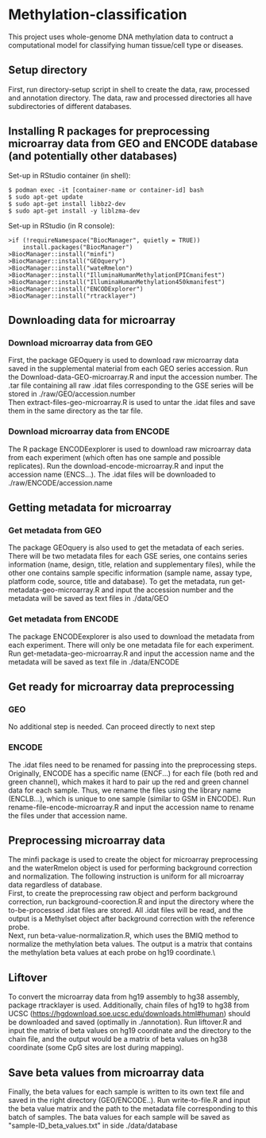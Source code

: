 # Methylation-classification
This project uses whole-genome DNA methylation data to contruct a computational model for classifying human tissue/cell type or diseases.

## Setup directory
First, run directory-setup script in shell to create the data, raw, processed and annotation directory. The data, raw and processed directories all have subdirectories of different databases.
## Installing R packages for preprocessing microarray data from GEO and ENCODE database (and potentially other databases)
Set-up in RStudio container (in shell): 
```
$ podman exec -it [container-name or container-id] bash 
$ sudo apt-get update 
$ sudo apt-get install libbz2-dev 
$ sudo apt-get install -y liblzma-dev 
```
Set-up in RStudio (in R console):
```
>if (!requireNamespace("BiocManager", quietly = TRUE))
    install.packages("BiocManager") 
>BiocManager::install("minfi") 
>BiocManager::install("GEOquery") 
>BiocManager::install("wateRmelon") 
>BiocManager::install("IlluminaHumanMethylationEPICmanifest") 
>BiocManager::install("IlluminaHumanMethylation450kmanifest") 
>BiocManager::install("ENCODExplorer")
>BiocManager::install("rtracklayer")
```
## Downloading data for microarray
### Download microarray data from GEO 
First, the package GEOquery is used to download raw microarray data saved in the supplemental material from each GEO series accession. Run the Download-data-GEO-microarray.R and input the accession number. The .tar file containing all raw .idat files corresponding to the GSE series will be stored in ./raw/GEO/accession.number \
Then extract-files-geo-microarray.R is used to untar the .idat files and save them in the same directory as the tar file. 
### Download microarray data from ENCODE
The R package ENCODEexplorer is used to download raw microarray data from each experiment (which often has one sample and possible replicates). Run the download-encode-microarray.R and input the accession name (ENCS...). The .idat files will be downloaded to ./raw/ENCODE/accession.name
## Getting metadata for microarray
### Get metadata from GEO
The package GEOquery is also used to get the metadata of each series. There will be two metadata files for each GSE series, one contains series information (name, design, title, relation and supplementary files), while the other one contains sample specific information (sample name, assay type, platform code, source, title and database). To get the metadata, run get-metadata-geo-microarray.R and input the accession number and the metadata will be saved as text files in ./data/GEO
### Get metadata from ENCODE
The package ENCODEexplorer is also used to download the metadata from each experiment. There will only be one metadata file for each experiment. Run get-metadata-geo-microarray.R and input the accession name and the metadata will be saved as text file in ./data/ENCODE
## Get ready for microarray data preprocessing
### GEO
No additional step is needed. Can proceed directly to next step
### ENCODE
The .idat files need to be renamed for passing into the preprocessing steps. Originally, ENCODE has a specific name (ENCF...) for each file (both red and green channel), which makes it hard to pair up the red and green channel data for each sample. Thus, we rename the files using the library name (ENCLB...), which is unique to one sample (similar to GSM in ENCODE). Run rename-file-encode-microarray.R and input the accession name to rename the files under that accession name. 
## Preprocessing microarray data
The minfi package is used to create the object for microarray preprocessing and the waterRmelon object is used for performing background correction and normalization. The following instruction is uniform for all microarray data regardless of database.\
First, to create the preprocessing raw object and perform background correction, run background-coorection.R and input the directory where the to-be-processed .idat files are stored. All .idat files will be read, and the output is a Methylset object after background correction with the reference probe.\
Next, run beta-value-normalization.R, which uses the BMIQ method to normalize the methylation beta values. The output is a matrix that contains the methylation beta values at each probe on hg19 coordinate.\
## Liftover
To convert the microarray data from hg19 assembly to hg38 assembly, package rtracklayer is used. Additionally, chain files of hg19 to hg38 from UCSC (https://hgdownload.soe.ucsc.edu/downloads.html#human) should be downloaded and saved (optimally in ./annotation). Run liftover.R and input the matrix of beta values on hg19 coordinate and the directory to the chain file, and the output would be a matrix of beta values on hg38 coordinate (some CpG sites are lost during mapping). 
## Save beta values from microarray data
Finally, the beta values for each sample is written to its own text file and saved in the right directory (GEO/ENCODE..). Run write-to-file.R and input the beta value matrix and the path to the metadata file corresponding to this batch of samples. The bata values for each sample will be saved as "sample-ID_beta_values.txt" in side ./data/database



